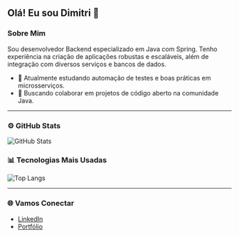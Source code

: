 ## Olá! Eu sou Dimitri 👋

### Sobre Mim
Sou desenvolvedor Backend especializado em Java com Spring. Tenho experiência na criação de aplicações robustas e escaláveis, além de integração com diversos serviços e bancos de dados.

- 🌱 Atualmente estudando automação de testes e boas práticas em microsserviços.
- 👯 Buscando colaborar em projetos de código aberto na comunidade Java.

---

### ⚙️ GitHub Stats
![GitHub Stats](https://github-readme-stats.vercel.app/api?username=seu-username&show_icons=true&theme=radical)

### 📊 Tecnologias Mais Usadas
![Top Langs](https://github-readme-stats.vercel.app/api/top-langs/?username=seu-username&layout=compact&theme=radical)

---

### 🌐 Vamos Conectar
- [LinkedIn](https://www.linkedin.com/in/dimitri-barros-982593277/)
- [Portfólio](https://www.seuportfolio.com)
